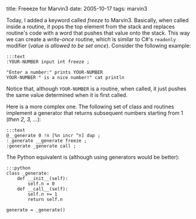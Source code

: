 title: Freeeze for Marvin3
date: 2005-10-17
tags: marvin3

Today, I added a keyword called *freeze* to Marvin3.
Basically, when called inside a routine, it pops the top element from the stack and replaces routine's code with a word that pushes that value onto the stack.
This way we can create a *write-once* routine, which is similar to C#'s `readonly` modifier (*value is allowed to be set once*).
Consider the following example:

    :::text
    :YOUR-NUMBER input int freeze ;

    "Enter a number:" prints YOUR-NUMBER
    YOUR-NUMBER " is a nice number!" cat println


Notice that, although `YOUR-NUMBER` is a routine, when called, it just pushes the same value determined when it is first called.

Here is a more complex one. The following set of class and routines implement a generator that returns subsequent numbers starting from 1 (*then 2, 3, ...*):

    :::text
    @__generate 0 !n [%n incr ^n] dup ;
    :_generate __generate freeze ;
    :generate _generate call ;

The Python equivalent is (although using generators would be better):

    :::python
    class _generate:
        def __init__(self):
            self.n = 0
        def __call__(self):
            self.n += 1
            return self.n

    generate = _generate()
